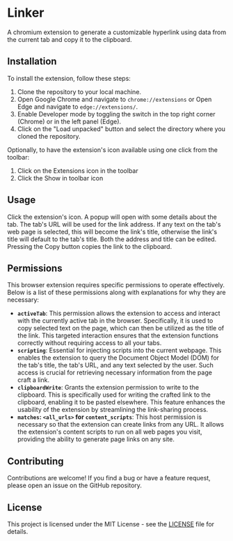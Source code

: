 # Linker

A chromium extension to generate a customizable hyperlink using data from the current tab and copy it to the clipboard.

## Installation

To install the extension, follow these steps:

1. Clone the repository to your local machine.
2. Open Google Chrome and navigate to `chrome://extensions` or Open Edge and navigate to `edge://extensions/`.
3. Enable Developer mode by toggling the switch in the top right corner (Chrome) or in the left panel (Edge).
4. Click on the "Load unpacked" button and select the directory where you cloned the repository.

Optionally, to have the extension's icon available using one click from the toolbar:
1. Click on the Extensions icon in the toolbar
2. Click the Show in toolbar icon

## Usage

Click the extension's icon. A popup will open with some details about the tab. The tab's URL will be used for the link address. If any text on the tab's web page is selected, this will become the link's title, otherwise the link's title will default to the tab's title. Both the address and title can be edited. Pressing the Copy button copies the link to the clipboard.

## Permissions

This browser extension requires specific permissions to operate effectively. Below is a list of these permissions along with explanations for why they are necessary:

- **`activeTab`**: This permission allows the extension to access and interact with the currently active tab in the browser. Specifically, it is used to copy selected text on the page, which can then be utilized as the title of the link. This targeted interaction ensures that the extension functions correctly without requiring access to all your tabs.
- **`scripting`**: Essential for injecting scripts into the current webpage. This enables the extension to query the Document Object Model (DOM) for the tab's title, the tab's URL, and any text selected by the user. Such access is crucial for retrieving necessary information from the page craft a link.
- **`clipboardWrite`**: Grants the extension permission to write to the clipboard. This is specifically used for writing the crafted link to the clipboard, enabling it to be pasted elsewhere. This feature enhances the usability of the extension by streamlining the link-sharing process.
- **`matches`: `<all_urls>` for `content_scripts`**: This host permission is necessary so that the extension can create links from any URL. It allows the extension's content scripts to run on all web pages you visit, providing the ability to generate page links on any site.

## Contributing

Contributions are welcome! If you find a bug or have a feature request, please open an issue on the GitHub repository.

## License

This project is licensed under the MIT License - see the [LICENSE](LICENSE) file for details.

